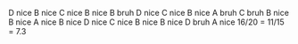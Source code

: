 D nice
B nice
C nice
B nice
B bruh
D nice
C nice
B nice 
A bruh
C bruh
B nice
B nice
A nice
B nice
D nice
C nice 
B nice
B nice
D bruh 
A nice 
16/20 = 
11/15 = 7.3